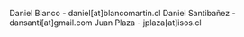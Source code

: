 Daniel Blanco - daniel[at]blancomartin.cl
Daniel Santibañez - dansanti[at]gmail.com
Juan Plaza - jplaza[at]isos.cl
